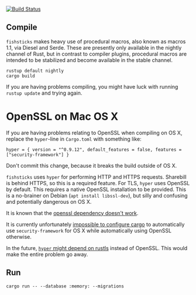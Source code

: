 [![Build Status](https://travis-ci.org/revolverhuset/fishsticks.svg?branch=master)](https://travis-ci.org/revolverhuset/fishsticks)

Compile
-------
`fishsticks` makes heavy use of procedural macros, also known as macros 1.1,
via Diesel and Serde. These are presently only available in the nightly
channel of Rust, but in contrast to compiler plugins, procedural macros are
intended to be stabilized and become available in the stable channel.

    rustup default nightly
    cargo build

If you are having problems compiling, you might have luck with running
`rustup update` and trying again.

OpenSSL on Mac OS X
===================
If you are having problems relating to OpenSSL when compiling on OS X, replace
the `hyper`-line in `Cargo.toml` with something like:

    hyper = { version = "^0.9.12", default_features = false, features = ["security-framework"] }

Don't commit this change, because it breaks the build outside of OS X.

`fishsticks` uses `hyper` for performing HTTP and HTTPS requests. Sharebill is
behind HTTPS, so this is a required feature. For TLS, `hyper` uses OpenSSL by
default. This requires a native OpenSSL installation to be provided. This is a
no-brainer on Debian (`apt install libssl-dev`), but silly and confusing and
potentially dangerous on OS X.

It is known that the [openssl dependency doesn't work](https://github.com/hyperium/hyper/issues/709).

It is currently unfortunately [impossible to configure cargo](https://github.com/rust-lang/cargo/issues/3195)
to automatically use `security-framework` for OS X while automatically using
OpenSSL otherwise.

In the future, [`hyper` might depend on rustls](https://github.com/hyperium/hyper/issues/956)
instead of OpenSSL. This would make the entire problem go away.

Run
---
    cargo run -- --database :memory: --migrations
